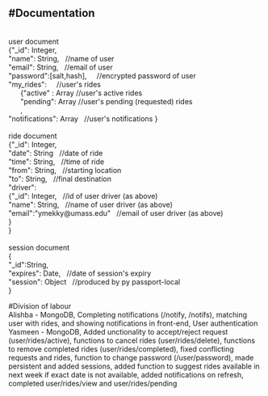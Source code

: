 #Documentation
-----------
<br>
user document 
<br>
{"_id": Integer,
<br>
"name": String, &nbsp; //name of user
<br>
"email": String, &nbsp; //email of user
<br>
"password":[salt,hash], &nbsp; &nbsp; //encrypted password of user
<br>
"my_rides": &nbsp; &nbsp; //user's rides
<br>
&nbsp; &nbsp; &nbsp; {"active" : Array //user's active rides
<br>
&nbsp; &nbsp; &nbsp; "pending": Array //user's pending (requested) rides
<br>
&nbsp; &nbsp; &nbsp; , 
<br>
"notifications": Array &nbsp; //user's notifications
}
<br>
<br>
ride document
<br>
{"_id": Integer,
<br>
"date": String &nbsp; //date of ride
<br>
"time": String, &nbsp; //time of ride
<br>
"from": String,  &nbsp; //starting location
<br>
"to": String, &nbsp; //final destination
<br>
"driver":
<br>
	{"_id": Integer, &nbsp; //id of user driver (as above)
<br>
	"name": String, &nbsp; //name of user driver (as above)
<br>
	"email":"ymekky@umass.edu" &nbsp; //email of user driver (as above)
<br>
	}
<br>
}
<br>
<br>
session document
<br>
{
<br>
"_id":String,
<br>
"expires": Date, 	&nbsp; //date of session's expiry
<br>
"session": Object   &nbsp; //produced by py passport-local
<br>
}
<br>

#Division of labour
<br>
Alishba - MongoDB, Completing notifications (/notify, /notifs), matching user with rides, and showing notifications in front-end, User authentication
<br>
Yasmeen - MongoDB, Added unctionality to accept/reject request (user/rides/active), functions to cancel rides (user/rides/delete), functions to remove completed rides (user/rides/completed), fixed conflicting requests and rides, function to change password (/user/password), made persistent and added sessions, added function to suggest rides available in next week if exact date is not available, added notifications on refresh, completed user/rides/view and user/rides/pending